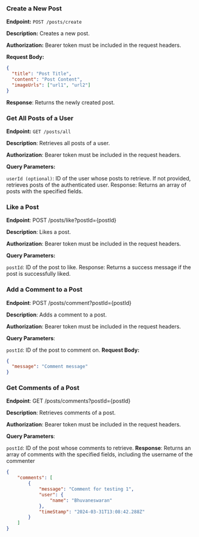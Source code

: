 ### Create a New Post

**Endpoint:** `POST /posts/create`

**Description:** Creates a new post.

**Authorization:** Bearer token must be included in the request headers.

**Request Body:**
```json
{
  "title": "Post Title",
  "content": "Post Content",
  "imageUrls": ["url1", "url2"]
}
```

**Response**: Returns the newly created post.


### Get All Posts of a User
**Endpoint:** `GET /posts/all`

**Description**: Retrieves all posts of a user.

**Authorization**: Bearer token must be included in the request headers.

**Query Parameters:**

`userId (optional)`: ID of the user whose posts to retrieve. If not provided, retrieves posts of the authenticated user.
Response: Returns an array of posts with the specified fields.


### Like a Post
**Endpoint**: POST /posts/like?postId={postId}

**Description**: Likes a post.

**Authorization**: Bearer token must be included in the request headers.

**Query Parameters:**

`postId`: ID of the post to like.
Response: Returns a success message if the post is successfully liked.


### Add a Comment to a Post
**Endpoint**: POST /posts/comment?postId={postId}

**Description**: Adds a comment to a post.

**Authorization**: Bearer token must be included in the request headers.

**Query Parameters**:

`postId`: ID of the post to comment on.
**Request Body:**

```json 
{
  "message": "Comment message"
}
```


### Get Comments of a Post
**Endpoint**: GET /posts/comments?postId={postId}

**Description**: Retrieves comments of a post.

**Authorization**: Bearer token must be included in the request headers.

**Query Parameters**:

`postId`: ID of the post whose comments to retrieve.
**Response**: Returns an array of comments with the specified fields, including the username of the commenter

```json
{
    "comments": [
        {
            "message": "Comment for testing 1",
            "user": {
                "name": "Bhuvaneswaran"
            },
            "timeStamp": "2024-03-31T13:08:42.288Z"
        }
    ]
}
```
